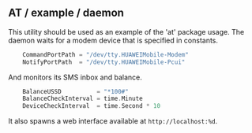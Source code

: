 ## AT / example / daemon

This utility should be used as an example of the 'at' package usage. The daemon waits for a modem device that is specified in constants.

```go
	CommandPortPath = "/dev/tty.HUAWEIMobile-Modem"
	NotifyPortPath  = "/dev/tty.HUAWEIMobile-Pcui"
```

And monitors its SMS inbox and balance.

```go
	BalanceUSSD          = "*100#"
	BalanceCheckInterval = time.Minute
	DeviceCheckInterval  = time.Second * 10
```

It also spawns a web interface available at `http://localhost:%d`.
